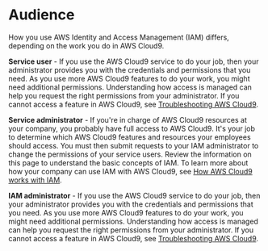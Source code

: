 # Audience<a name="sec-audience"></a>

How you use AWS Identity and Access Management \(IAM\) differs, depending on the work you do in AWS Cloud9\.

**Service user** \- If you use the AWS Cloud9 service to do your job, then your administrator provides you with the credentials and permissions that you need\. As you use more AWS Cloud9 features to do your work, you might need additional permissions\. Understanding how access is managed can help you request the right permissions from your administrator\. If you cannot access a feature in AWS Cloud9, see [Troubleshooting AWS Cloud9](troubleshooting.md)\.

**Service administrator** \- If you're in charge of AWS Cloud9 resources at your company, you probably have full access to AWS Cloud9\. It's your job to determine which AWS Cloud9 features and resources your employees should access\. You must then submit requests to your IAM administrator to change the permissions of your service users\. Review the information on this page to understand the basic concepts of IAM\. To learn more about how your company can use IAM with AWS Cloud9, see [How AWS Cloud9 works with IAM](how-cloud9-with-iam.md)\.

**IAM administrator** \- If you use the AWS Cloud9 service to do your job, then your administrator provides you with the credentials and permissions that you need\. As you use more AWS Cloud9 features to do your work, you might need additional permissions\. Understanding how access is managed can help you request the right permissions from your administrator\. If you cannot access a feature in AWS Cloud9, see [Troubleshooting AWS Cloud9](troubleshooting.md)\.